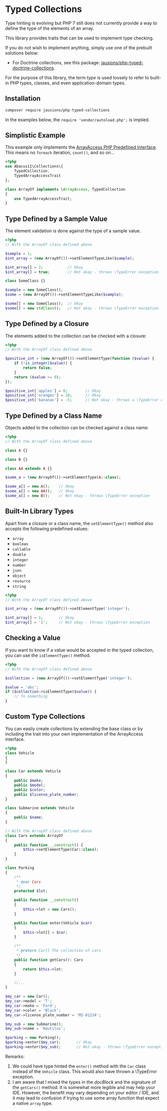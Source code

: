 # Typed Collections

Type hinting is evolving but PHP 7 still does not currently provide
a way to define the type of the elements of an array.

This library provides traits that can be used to implement type checking.

If you do not wish to implement anything, simply use one of the prebuilt
solutions below:

- For Doctrine collections, see this package: [jausions/php-typed-doctrine-collections]([https://github.com/jausions/php-typed-doctrine-collections).

For the purpose of this library, the term *type* is used loosely to
refer to built-in PHP types, classes, and even application-domain types.

## Installation

```sh
composer require jausions/php-typed-collections
```

In the examples below, the `require 'vendor/autoload.php';` is implied.


## Simplistic Example

This example only implements the [ArrayAccess PHP Predefined Interface](http://php.net/manual/en/class.arrayaccess.php).
This means no `foreach` iteration, `count()`, and so on...

```php
<?php
use Abacus11\Collections\{
    TypedCollection,
    TypedArrayAccessTrait
};

class ArrayOf implements \ArrayAccess, TypedCollection
{
    use TypedArrayAccessTrait;
}
```


## Type Defined by a Sample Value

The element validation is done against the type of a sample value.

```php
<?php
// With the ArrayOf class defined above

$sample = 1;
$int_array = (new ArrayOf())->setElementTypeLike($sample);

$int_array[] = 2;           // Okay
$int_array[] = true;        // Not okay - throws \TypeError exception

class SomeClass {}

$sample = new SomeClass();
$some = (new ArrayOf())->setElementTypeLike($sample);

$some[] = new SomeClass();  // Okay
$some[] = new stdClass();   // Not okay - throws \TypeError exception
```


## Type Defined by a Closure

The elements added to the collection can be checked with a closure:

```php
<?php
// With the ArrayOf class defined above

$positive_int = (new ArrayOf())->setElementType(function ($value) {
    if (!is_integer($value)) {
        return false;
    }
    return ($value >= 0);
});

$positive_int['apples'] = 0;        // Okay
$positive_int['oranges'] = 10;      // Okay
$positive_int['bananas'] = -5;      // Not okay - throws a \TypeError exception
```


## Type Defined by a Class Name

Objects added to the collection can be checked against a class name:

```php
<?php
// With the ArrayOf class defined above

class A {}

class B {}

class AA extends A {}

$some_a = (new ArrayOf())->setElementType(A::class);

$some_a[] = new A();    // Okay
$some_a[] = new AA();   // Okay
$some_a[] = new B();    // Not okay - throws \TypeError exception
```


## Built-In Library Types

Apart from a closure or a class name, the `setElementType()` method also
accepts the following predefined values:

- `array`
- `boolean`
- `callable`
- `double`
- `integer`
- `number`
- `json`
- `object`
- `resource`
- `string`

```php
<?php
// With the ArrayOf class defined above

$int_array = (new ArrayOf())->setElementType('integer');

$int_array[] = 1;       // Okay
$int_array[] = '1';     // Not okay - throws \TypeError exception
```


## Checking a Value

If you want to know if a value would be accepted in the typed collection,
you can use the `isElementType()` method.

```php
<?php
// With the ArrayOf class defined above

$collection = (new ArrayOf())->setElementType('integer');

$value = 'abc';
if ($collection->isElementType($value)) {
    // To something
}
```

## Custom Type Collections

You can easily create collections by extending the base class or by
including the trait into your own implementation of the ArrayAccess
interface.

```php
<?php
class Vehicle
{
}

class Car extends Vehicle
{
    public $make;
    public $model;
    public $color;
    public $license_plate_number;
}

class Submarine extends Vehicle
{
    public $name;
}

// With the ArrayOf class defined above
class Cars extends ArrayOf
{
    public function __construct() {
        $this->setElementType(Car::class);
    }
}

class Parking
{
    /**
     * @var Cars
     */
    protected $lot;

    public function __construct()
    {
        $this->lot = new Cars();
    }

    public function enter(Vehicle $car)
    {
        $this->lot[] = $car;
    }

    /**
     * @return Car[] The collection of cars
     */
    public function getCars(): Cars
    {
        return $this->lot;
    }

    //...
}

$my_car = new Car();
$my_car->model = 'T';
$my_car->make = 'Ford';
$my_car->color = 'Black';
$my_car->license_plate_number = 'MI-01234';

$my_sub = new Submarine();
$my_sub->name = 'Nautilus';

$parking = new Parking();
$parking->enter($my_car);       // Okay
$parking->enter($my_sub);       // Not okay - throws \TypeError exception
```

Remarks:
1. We could have type hinted the `enter()` method with the `Car` class instead
   of the `Vehicle` class. This would also have thrown a \TypeError exception.
2. I am aware that I mixed the types in the *docBlock* and the signature of
   the `getCars()` method. It is somewhat more legible and may help your IDE.
   However, the benefit may vary depending on your editor / IDE, and it may
   lead to confusion if trying to use some array function that expect a native
   `array` type.
